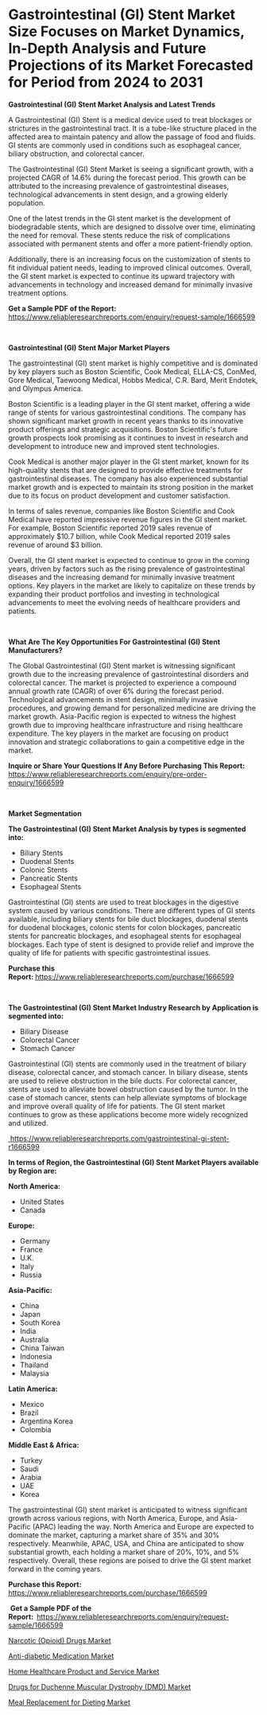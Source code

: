 <p><h1>Gastrointestinal (GI) Stent Market Size Focuses on Market Dynamics, In-Depth Analysis and Future Projections of its Market Forecasted for Period from 2024 to 2031</h1></p><p><strong>Gastrointestinal (GI) Stent Market Analysis and Latest Trends</strong></p>
<p><p>A Gastrointestinal (GI) Stent is a medical device used to treat blockages or strictures in the gastrointestinal tract. It is a tube-like structure placed in the affected area to maintain patency and allow the passage of food and fluids. GI stents are commonly used in conditions such as esophageal cancer, biliary obstruction, and colorectal cancer.</p><p>The Gastrointestinal (GI) Stent Market is seeing a significant growth, with a projected CAGR of 14.6% during the forecast period. This growth can be attributed to the increasing prevalence of gastrointestinal diseases, technological advancements in stent design, and a growing elderly population.</p><p>One of the latest trends in the GI stent market is the development of biodegradable stents, which are designed to dissolve over time, eliminating the need for removal. These stents reduce the risk of complications associated with permanent stents and offer a more patient-friendly option.</p><p>Additionally, there is an increasing focus on the customization of stents to fit individual patient needs, leading to improved clinical outcomes. Overall, the GI stent market is expected to continue its upward trajectory with advancements in technology and increased demand for minimally invasive treatment options.</p></p>
<p><strong>Get a Sample PDF of the Report:&nbsp;</strong> <a href="https://www.reliableresearchreports.com/enquiry/request-sample/1666599">https://www.reliableresearchreports.com/enquiry/request-sample/1666599</a></p>
<p>&nbsp;</p>
<p><strong>Gastrointestinal (GI) Stent Major Market Players</strong></p>
<p><p>The gastrointestinal (GI) stent market is highly competitive and is dominated by key players such as Boston Scientific, Cook Medical, ELLA-CS, ConMed, Gore Medical, Taewoong Medical, Hobbs Medical, C.R. Bard, Merit Endotek, and Olympus America. </p><p>Boston Scientific is a leading player in the GI stent market, offering a wide range of stents for various gastrointestinal conditions. The company has shown significant market growth in recent years thanks to its innovative product offerings and strategic acquisitions. Boston Scientific's future growth prospects look promising as it continues to invest in research and development to introduce new and improved stent technologies.</p><p>Cook Medical is another major player in the GI stent market, known for its high-quality stents that are designed to provide effective treatments for gastrointestinal diseases. The company has also experienced substantial market growth and is expected to maintain its strong position in the market due to its focus on product development and customer satisfaction.</p><p>In terms of sales revenue, companies like Boston Scientific and Cook Medical have reported impressive revenue figures in the GI stent market. For example, Boston Scientific reported 2019 sales revenue of approximately $10.7 billion, while Cook Medical reported 2019 sales revenue of around $3 billion.</p><p>Overall, the GI stent market is expected to continue to grow in the coming years, driven by factors such as the rising prevalence of gastrointestinal diseases and the increasing demand for minimally invasive treatment options. Key players in the market are likely to capitalize on these trends by expanding their product portfolios and investing in technological advancements to meet the evolving needs of healthcare providers and patients.</p></p>
<p>&nbsp;</p>
<p><strong>What Are The Key Opportunities For Gastrointestinal (GI) Stent Manufacturers?</strong></p>
<p><p>The Global Gastrointestinal (GI) Stent market is witnessing significant growth due to the increasing prevalence of gastrointestinal disorders and colorectal cancer. The market is projected to experience a compound annual growth rate (CAGR) of over 6% during the forecast period. Technological advancements in stent design, minimally invasive procedures, and growing demand for personalized medicine are driving the market growth. Asia-Pacific region is expected to witness the highest growth due to improving healthcare infrastructure and rising healthcare expenditure. The key players in the market are focusing on product innovation and strategic collaborations to gain a competitive edge in the market.</p></p>
<p><strong>Inquire or Share Your Questions If Any Before Purchasing This Report:</strong> <a href="https://www.reliableresearchreports.com/enquiry/pre-order-enquiry/1666599">https://www.reliableresearchreports.com/enquiry/pre-order-enquiry/1666599</a></p>
<p>&nbsp;</p>
<p><strong>Market Segmentation</strong></p>
<p><strong>The Gastrointestinal (GI) Stent Market Analysis by types is segmented into:</strong></p>
<p><ul><li>Biliary Stents</li><li>Duodenal Stents</li><li>Colonic Stents</li><li>Pancreatic Stents</li><li>Esophageal Stents</li></ul></p>
<p><p>Gastrointestinal (GI) stents are used to treat blockages in the digestive system caused by various conditions. There are different types of GI stents available, including biliary stents for bile duct blockages, duodenal stents for duodenal blockages, colonic stents for colon blockages, pancreatic stents for pancreatic blockages, and esophageal stents for esophageal blockages. Each type of stent is designed to provide relief and improve the quality of life for patients with specific gastrointestinal issues.</p></p>
<p><strong>Purchase this Report:&nbsp;</strong><a href="https://www.reliableresearchreports.com/purchase/1666599">https://www.reliableresearchreports.com/purchase/1666599</a></p>
<p>&nbsp;</p>
<p><strong>The Gastrointestinal (GI) Stent Market Industry Research by Application is segmented into:</strong></p>
<p><ul><li>Biliary Disease</li><li>Colorectal Cancer</li><li>Stomach Cancer</li></ul></p>
<p><p>Gastrointestinal (GI) stents are commonly used in the treatment of biliary disease, colorectal cancer, and stomach cancer. In biliary disease, stents are used to relieve obstruction in the bile ducts. For colorectal cancer, stents are used to alleviate bowel obstruction caused by the tumor. In the case of stomach cancer, stents can help alleviate symptoms of blockage and improve overall quality of life for patients. The GI stent market continues to grow as these applications become more widely recognized and utilized.</p></p>
<p><a href="https://www.reliableresearchreports.com/gastrointestinal-gi-stent-r1666599">&nbsp;https://www.reliableresearchreports.com/gastrointestinal-gi-stent-r1666599</a></p>
<p><strong>In terms of Region, the Gastrointestinal (GI) Stent Market Players available by Region are:</strong></p>
<p>
    <p> <strong> North America: </strong>
        <ul>
            <li>United States</li>
            <li>Canada</li>
        </ul>
        </p> 
    <p> <strong> Europe: </strong>
        <ul>
            <li>Germany</li>
            <li>France</li>
            <li>U.K.</li>
            <li>Italy</li>
            <li>Russia</li>
        </ul>
        </p> 
    <p> <strong> Asia-Pacific: </strong>
        <ul>
            <li>China</li>
            <li>Japan</li>
            <li>South Korea</li>
            <li>India</li>
            <li>Australia</li>
            <li>China Taiwan</li>
            <li>Indonesia</li>
            <li>Thailand</li>
            <li>Malaysia</li>
        </ul>
        </p> 
    <p> <strong> Latin America: </strong>
        <ul>
            <li>Mexico</li>
            <li>Brazil</li>
            <li>Argentina Korea</li>
            <li>Colombia</li>
        </ul>
        </p> 
    <p> <strong> Middle East & Africa: </strong>
        <ul>
            <li>Turkey</li>
            <li>Saudi</li>
            <li>Arabia</li>
            <li>UAE</li>
            <li>Korea</li>
        </ul>
    </p>
    </p>
<p><p>The gastrointestinal (GI) stent market is anticipated to witness significant growth across various regions, with North America, Europe, and Asia-Pacific (APAC) leading the way. North America and Europe are expected to dominate the market, capturing a market share of 35% and 30% respectively. Meanwhile, APAC, USA, and China are anticipated to show substantial growth, each holding a market share of 20%, 10%, and 5% respectively. Overall, these regions are poised to drive the GI stent market forward in the coming years.</p></p>
<p><strong>Purchase this Report: </strong><a href="https://www.reliableresearchreports.com/purchase/1666599">https://www.reliableresearchreports.com/purchase/1666599</a></p>
<p>&nbsp;<strong>Get a Sample PDF of the Report:&nbsp;&nbsp;</strong><a href="https://www.reliableresearchreports.com/enquiry/request-sample/1666599">https://www.reliableresearchreports.com/enquiry/request-sample/1666599</a></p>
<p><strong></strong></p>
<p><p><a href="https://github.com/mdinislamsheik/Market-Research-Report-List-1/blob/main/narcotic-opioid-drugs-market.md">Narcotic (Opioid) Drugs Market</a></p><p><a href="https://github.com/gcimaudf65/Market-Research-Report-List-2/blob/main/anti-diabetic-medication-market.md">Anti-diabetic Medication Market</a></p><p><a href="https://github.com/waylose1223/Market-Research-Report-List-2/blob/main/home-healthcare-product-and-service-market.md">Home Healthcare Product and Service Market</a></p><p><a href="https://github.com/sardarp081/Market-Research-Report-List-2/blob/main/drugs-for-duchenne-muscular-dystrophy-dmd-market.md">Drugs for Duchenne Muscular Dystrophy (DMD) Market</a></p><p><a href="https://github.com/hzxpgedq27/Market-Research-Report-List-1/blob/main/meal-replacement-for-dieting-market.md">Meal Replacement for Dieting Market</a></p></p>